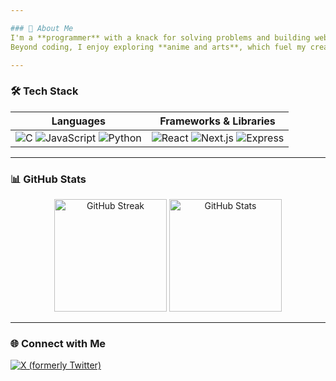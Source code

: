 ```yaml
---

### 🌟 About Me  
I'm a **programmer** with a knack for solving problems and building web applications. I’m deeply interested in **competitive programming** and **backend engineering**, with a strong focus on technologies like **C**, **JavaScript**, **React**, and **Express**.  
Beyond coding, I enjoy exploring **anime and arts**, which fuel my creativity and help me approach problems with fresh perspectives. I thrive in collaborative environments like **hackathons** and **tech events**, where I can learn from others and contribute my skills. Always eager to improve, I’m constantly exploring new tools and frameworks to level up my craft.

---
```


### 🛠️ Tech Stack  
| **Languages**         | **Frameworks & Libraries**      |
|------------------------|----------------------------------|
| ![C](https://img.shields.io/badge/-C-00599C?style=flat&logo=c&logoColor=white) ![JavaScript](https://img.shields.io/badge/-JavaScript-F7DF1E?style=flat&logo=javascript&logoColor=black) ![Python](https://img.shields.io/badge/-Python-3776AB?style=flat&logo=python&logoColor=white) | ![React](https://img.shields.io/badge/-React-61DAFB?style=flat&logo=react&logoColor=black) ![Next.js](https://img.shields.io/badge/-Next.js-000000?style=flat&logo=nextdotjs&logoColor=white) ![Express](https://img.shields.io/badge/-Express.js-000000?style=flat&logo=express&logoColor=white) |

---

### 📊 GitHub Stats  
<div align="center">
  <img src="https://github-readme-streak-stats.herokuapp.com/?user=yourusername&theme=github-dark-blue&hide_border=true" alt="GitHub Streak" height="180px"/>
  <img src="https://github-readme-stats.vercel.app/api?username=yourusername&show_icons=true&theme=github-dark-blue&hide_border=true" alt="GitHub Stats" height="180px"/>
</div>

---

### 🌐 Connect with Me  
[![X (formerly Twitter)](https://img.shields.io/badge/-X-000000?style=flat&logo=x&logoColor=white)](https://x.com/HISOKA_69_)
